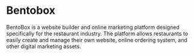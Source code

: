 # Bentobox

BentoBox is a website builder and online marketing platform designed specifically for the restaurant industry. The platform allows restaurants to easily create and manage their own website, online ordering system, and other digital marketing assets.
